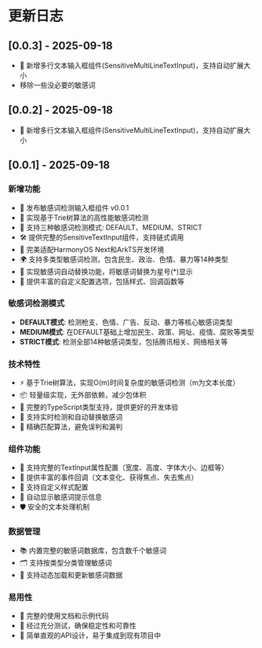 # 更新日志
## [0.0.3] - 2025-09-18
- 📏 新增多行文本输入框组件(SensitiveMultiLineTextInput)，支持自动扩展大小
- 移除一些没必要的敏感词

## [0.0.2] - 2025-09-18
- 📏 新增多行文本输入框组件(SensitiveMultiLineTextInput)，支持自动扩展大小


## [0.0.1] - 2025-09-18

### 新增功能
- 🎉 发布敏感词检测输入框组件 v0.0.1
- 🚀 实现基于Trie树算法的高性能敏感词检测
- 🎯 支持三种敏感词检测模式: DEFAULT、MEDIUM、STRICT
- 🛠️ 提供完整的SensitiveTextInput组件，支持链式调用
- 📱 完美适配HarmonyOS Next和ArkTS开发环境
- 🌍 支持多类型敏感词检测，包含民生、政治、色情、暴力等14种类型
- 🔧 实现敏感词自动替换功能，将敏感词替换为星号(*)显示
- 🎨 提供丰富的自定义配置选项，包括样式、回调函数等

### 敏感词检测模式
- **DEFAULT模式**: 检测枪支、色情、广告、反动、暴力等核心敏感词类型
- **MEDIUM模式**: 在DEFAULT基础上增加民生、政策、网址、疫情、腐败等类型
- **STRICT模式**: 检测全部14种敏感词类型，包括腾讯相关、网络相关等

### 技术特性
- ⚡ 基于Trie树算法，实现O(m)时间复杂度的敏感词检测（m为文本长度）
- 📦 轻量级实现，无外部依赖，减少包体积
- 🎨 完整的TypeScript类型支持，提供更好的开发体验
- 🔧 支持实时检测和自动替换敏感词
- 🎯 精确匹配算法，避免误判和漏判

### 组件功能
- 📐 支持完整的TextInput属性配置（宽度、高度、字体大小、边框等）
- 🔔 提供丰富的事件回调（文本变化、获得焦点、失去焦点）
- 🎨 支持自定义样式配置
- 📝 自动显示敏感词提示信息
- 🛡️ 安全的文本处理机制

### 数据管理
- 📚 内置完整的敏感词数据库，包含数千个敏感词
- 🗂️ 支持按类型分类管理敏感词
- 🔄 支持动态加载和更新敏感词数据

### 易用性
- 📖 完整的使用文档和示例代码
- 🧪 经过充分测试，确保稳定性和可靠性
- 🎯 简单直观的API设计，易于集成到现有项目中
